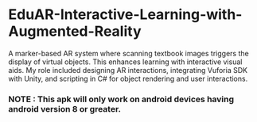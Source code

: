 # EduAR-Interactive-Learning-with-Augmented-Reality
A marker-based AR system where scanning textbook images triggers the display of virtual objects. This enhances learning with interactive visual aids. My role included designing AR interactions, integrating Vuforia SDK with Unity, and scripting in C# for object rendering and user interactions.

### NOTE :  This apk will only work on android devices having android version 8 or greater. 


